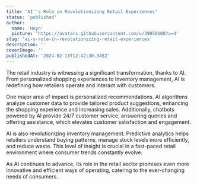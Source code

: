 ```yaml
---
title: 'AI''s Role in Revolutionizing Retail Experiences'
status: 'published'
author:
  name: 'Heyn'
  picture: 'https://avatars.githubusercontent.com/u/39059108?v=4'
slug: 'ai-s-role-in-revolutionizing-retail-experiences'
description: ''
coverImage: ''
publishedAt: '2024-02-13T12:42:30.345Z'
---
```


The retail industry is witnessing a significant transformation, thanks to AI. From personalized shopping experiences to inventory management, AI is redefining how retailers operate and interact with customers.

One major area of impact is personalized recommendations. AI algorithms analyze customer data to provide tailored product suggestions, enhancing the shopping experience and increasing sales. Additionally, chatbots powered by AI provide 24/7 customer service, answering queries and offering assistance, which elevates customer satisfaction and engagement.

AI is also revolutionizing inventory management. Predictive analytics helps retailers understand buying patterns, manage stock levels more efficiently, and reduce waste. This level of insight is crucial in a fast-paced retail environment where consumer trends constantly evolve.

As AI continues to advance, its role in the retail sector promises even more innovative and efficient ways of operating, catering to the ever-changing needs of consumers.